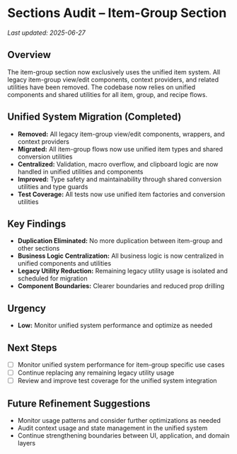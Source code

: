 # Sections Audit – Item-Group Section

_Last updated: 2025-06-27_

## Overview
The item-group section now exclusively uses the unified item system. All legacy item-group view/edit components, context providers, and related utilities have been removed. The codebase now relies on unified components and shared utilities for all item, group, and recipe flows.

## Unified System Migration (Completed)
- **Removed:** All legacy item-group view/edit components, wrappers, and context providers
- **Migrated:** All item-group flows now use unified item types and shared conversion utilities
- **Centralized:** Validation, macro overflow, and clipboard logic are now handled in unified utilities and components
- **Improved:** Type safety and maintainability through shared conversion utilities and type guards
- **Test Coverage:** All tests now use unified item factories and conversion utilities

## Key Findings
- **Duplication Eliminated:** No more duplication between item-group and other sections
- **Business Logic Centralization:** All business logic is now centralized in unified components and utilities
- **Legacy Utility Reduction:** Remaining legacy utility usage is isolated and scheduled for migration
- **Component Boundaries:** Clearer boundaries and reduced prop drilling

## Urgency
- **Low:** Monitor unified system performance and optimize as needed

## Next Steps
- [ ] Monitor unified system performance for item-group specific use cases
- [ ] Continue replacing any remaining legacy utility usage
- [ ] Review and improve test coverage for the unified system integration

## Future Refinement Suggestions
- Monitor usage patterns and consider further optimizations as needed
- Audit context usage and state management in the unified system
- Continue strengthening boundaries between UI, application, and domain layers
